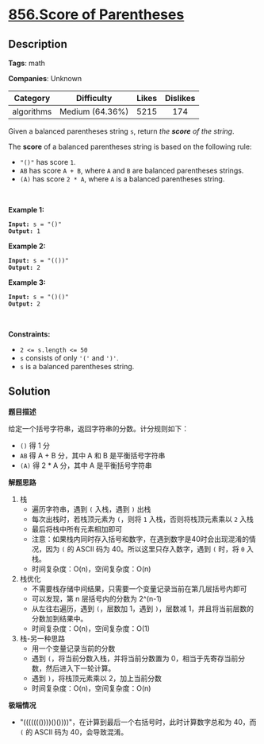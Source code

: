 # [856.Score of Parentheses](https://leetcode.com/problems/score-of-parentheses/description/)

## Description

**Tags**: math

**Companies**: Unknown

|  Category  |   Difficulty    | Likes | Dislikes |
| :--------: | :-------------: | :---: | :------: |
| algorithms | Medium (64.36%) | 5215  |   174    |

<p>Given a balanced parentheses string <code>s</code>, return <em>the <strong>score</strong> of the string</em>.</p>
<p>The <strong>score</strong> of a balanced parentheses string is based on the following rule:</p>
<ul>
  <li><code>&quot;()&quot;</code> has score <code>1</code>.</li>
  <li><code>AB</code> has score <code>A + B</code>, where <code>A</code> and <code>B</code> are balanced parentheses strings.</li>
  <li><code>(A)</code> has score <code>2 * A</code>, where <code>A</code> is a balanced parentheses string.</li>
</ul>
<p>&nbsp;</p>
<p><strong class="example">Example 1:</strong></p>
<pre><code><strong>Input:</strong> s = &quot;()&quot;
<strong>Output:</strong> 1</code></pre>
<p><strong class="example">Example 2:</strong></p>
<pre><code><strong>Input:</strong> s = &quot;(())&quot;
<strong>Output:</strong> 2</code></pre>
<p><strong class="example">Example 3:</strong></p>
<pre><code><strong>Input:</strong> s = &quot;()()&quot;
<strong>Output:</strong> 2</code></pre>
<p>&nbsp;</p>
<p><strong>Constraints:</strong></p>
<ul>
  <li><code>2 &lt;= s.length &lt;= 50</code></li>
  <li><code>s</code> consists of only <code>&#39;(&#39;</code> and <code>&#39;)&#39;</code>.</li>
  <li><code>s</code> is a balanced parentheses string.</li>
</ul>

## Solution

**题目描述**

给定一个括号字符串，返回字符串的分数。计分规则如下：

- `()` 得 1 分
- `AB` 得 A + B 分，其中 A 和 B 是平衡括号字符串
- `(A)` 得 2 * A 分，其中 A 是平衡括号字符串

**解题思路**

1. 栈
   - 遍历字符串，遇到 `(` 入栈，遇到 `)` 出栈
   - 每次出栈时，若栈顶元素为 `(`，则将 `1` 入栈，否则将栈顶元素乘以 `2` 入栈
   - 最后将栈中所有元素相加即可
   - 注意：如果栈内同时存入括号和数字，在遇到数字是40时会出现混淆的情况，因为 `(` 的 ASCII 码为 40。所以这里只存入数字，遇到 `(` 时，将 `0` 入栈。
   - 时间复杂度：O(n)，空间复杂度：O(n)
2. 栈优化
   - 不需要栈存储中间结果，只需要一个变量记录当前在第几层括号内即可
   - 可以发现，第 n 层括号内的分数为 2^(n-1)
   - 从左往右遍历，遇到 `(`，层数加 1，遇到 `)`，层数减 1，并且将当前层数的分数加到结果中。
   - 时间复杂度：O(n)，空间复杂度：O(1)
3. 栈-另一种思路
   - 用一个变量记录当前的分数
   - 遇到 `(`，将当前分数入栈，并将当前分数置为 0，相当于先寄存当前分数，然后进入下一轮计算。
   - 遇到 `)`，将栈顶元素乘以 2，加上当前分数
   - 时间复杂度：O(n)，空间复杂度：O(n)

**极端情况**

- "((((((())))()())))"，在计算到最后一个右括号时，此时计算数字总和为 40，而 `(` 的 ASCII 码为 40，会导致混淆。
